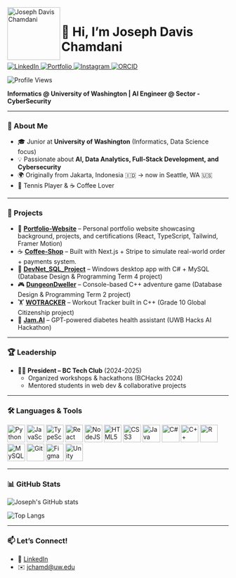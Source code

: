 <img src="https://joechamdani.com/logos/jo-sticker.PNG" alt="Joseph Davis Chamdani" width="120" align="left"/>

# 👋 Hi, I’m Joseph Davis Chamdani  

<p>
  <a href="https://linkedin.com/in/joseph-chamdani" target="_blank">
    <img src="https://img.shields.io/badge/LinkedIn-0077B5?style=for-the-badge&logo=linkedin&logoColor=white" alt="LinkedIn"/>
  </a>
  <a href="https://joechamdani.com" target="_blank">
    <img src="https://img.shields.io/badge/Website-joechamdani.com-6f42c1?style=for-the-badge&logo=vercel&logoColor=white" alt="Portfolio"/>
  </a>
  <a href="https://instagram.com/josephdavisc" target="_blank">
    <img src="https://img.shields.io/badge/Instagram-E4405F?style=for-the-badge&logo=instagram&logoColor=white" alt="Instagram"/>
  </a>
  <a href="https://orcid.org/0009-0003-3880-8443" target="_blank">
    <img src="https://img.shields.io/badge/ORCID-0009--0003--3880--8443-A6CE39?style=for-the-badge&logo=orcid&logoColor=white" alt="ORCID"/>
  </a>
</p>

![Profile Views](https://komarev.com/ghpvc/?username=JosephDavisC&color=blueviolet&style=for-the-badge)


**Informatics @ University of Washington | AI Engineer @ Sector - CyberSecurity**  

---

### 🌟 About Me
- 🎓 Junior at **University of Washington** (Informatics, Data Science focus)  
- 💡 Passionate about **AI, Data Analytics, Full-Stack Development, and Cybersecurity**  
- 🌍 Originally from Jakarta, Indonesia 🇮🇩 → now in Seattle, WA 🇺🇸
- 🎾 Tennis Player & ☕ Coffee Lover  

---

### 🚀 Projects

- 🔎 **[Portfolio-Website](https://github.com/JosephDavisC/Portfolio-Website)** – Personal portfolio website showcasing background, projects, and certifications (React, TypeScript, Tailwind, Framer Motion)
- ☕️ **[Coffee-Shop](https://github.com/JosephDavisC/Coffee-Shop)** – Built with Next.js + Stripe to simulate real-world order + payments system.
- 💾 **[DevNet_SQL_Project](https://github.com/JosephDavisC/DevNet_SQL_Project)** – Windows desktop app with C# + MySQL (Database Design & Programming Term 4 project)  
- 🎮 **[DungeonDweller](https://github.com/JosephDavisC/DungeonDweller)** – Console-based C++ adventure game (Database Design & Programming Term 2 project)  
- 🏋️ **[WOTRACKER](https://github.com/JosephDavisC/WOTRACKER)** – Workout Tracker built in C++ (Grade 10 Global Citizenship project)  
- 🤖 **[Jam.AI](https://github.com/JosephDavisC/Jam.AI)** – GPT-powered diabetes health assistant (UWB Hacks AI Hackathon)  


---

### 🏆 Leadership
- 👨‍💻 **President – BC Tech Club** (2024-2025)  
   - Organized workshops & hackathons (BCHacks 2024)  
   - Mentored students in web dev & collaborative projects  
---

### 🛠️ Languages & Tools
<p>
  <img src="https://cdn.jsdelivr.net/gh/devicons/devicon/icons/python/python-original.svg" alt="Python" width="40" height="40"/> 
  <img src="https://cdn.jsdelivr.net/gh/devicons/devicon/icons/javascript/javascript-original.svg" alt="JavaScript" width="40" height="40"/> 
  <img src="https://cdn.jsdelivr.net/gh/devicons/devicon/icons/typescript/typescript-original.svg" alt="TypeScript" width="40" height="40"/>
  <img src="https://cdn.jsdelivr.net/gh/devicons/devicon/icons/react/react-original.svg" alt="React" width="40" height="40"/> 
  <img src="https://cdn.jsdelivr.net/gh/devicons/devicon/icons/nodejs/nodejs-original.svg" alt="NodeJS" width="40" height="40"/> 
  <img src="https://cdn.jsdelivr.net/gh/devicons/devicon/icons/html5/html5-original.svg" alt="HTML5" width="40" height="40"/> 
  <img src="https://cdn.jsdelivr.net/gh/devicons/devicon/icons/css3/css3-original.svg" alt="CSS3" width="40" height="40"/> 
  <img src="https://cdn.jsdelivr.net/gh/devicons/devicon/icons/java/java-original.svg" alt="Java" width="40" height="40"/>
  <img src="https://cdn.jsdelivr.net/gh/devicons/devicon/icons/csharp/csharp-original.svg" alt="C#" width="40" height="40"/>
  <img src="https://cdn.jsdelivr.net/gh/devicons/devicon/icons/cplusplus/cplusplus-original.svg" alt="C++" width="40" height="40"/>
  <img src="https://cdn.jsdelivr.net/gh/devicons/devicon/icons/r/r-original.svg" alt="R" width="40" height="40"/>
  <img src="https://cdn.jsdelivr.net/gh/devicons/devicon/icons/mysql/mysql-original.svg" alt="MySQL" width="40" height="40"/> 
  <img src="https://cdn.jsdelivr.net/gh/devicons/devicon/icons/git/git-original.svg" alt="Git" width="40" height="40"/> 
  <img src="https://cdn.jsdelivr.net/gh/devicons/devicon/icons/figma/figma-original.svg" alt="Figma" width="40" height="40"/>
  <img src="https://cdn.jsdelivr.net/gh/devicons/devicon/icons/unity/unity-original.svg" alt="Unity" width="40" height="40"/> 
</p>


---

### 📊 GitHub Stats
![Joseph's GitHub stats](https://github-readme-stats-xi-liart-62.vercel.app/api?username=JosephDavisC&show_icons=true&theme=tokyonight&cache_seconds=66)  

![Top Langs](https://github-readme-stats-xi-liart-62.vercel.app/api/top-langs/?username=JosephDavisC&layout=compact&theme=tokyonight&cache_seconds=66)  

---

### 📫 Let’s Connect!
- 💼 <a href="https://linkedin.com/in/joseph-chamdani" target="_blank">LinkedIn</a>  
- ✉️ jchamd@uw.edu


